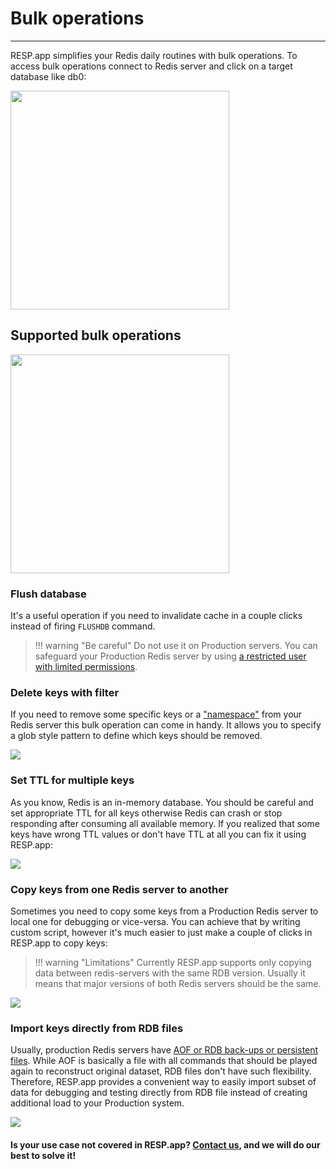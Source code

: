 # Bulk operations
***

RESP.app simplifies your Redis daily routines with bulk operations. To access bulk operations connect to Redis
server and click on a target database like db0:

<img src="http://resp.app/static/docs/bulk_operations.png?v=1" width="350" />

## Supported bulk operations

<img src="http://resp.app/static/docs/bulk_operations_list.png?v=1" width="350" />

### Flush database

It's a useful operation if you need to invalidate cache in a couple clicks instead of firing `FLUSHDB` command.
> !!! warning "Be careful"
    Do not use it on Production servers. You can safeguard your Production Redis server by using [a restricted user with limited permissions](https://redis.io/docs/manual/security/acl/).

### Delete keys with filter

If you need to remove some specific keys or a ["namespace"](lg-keyspaces.md#use-namespaced-keys) from your Redis server this bulk operation can come in handy.
It allows you to specify a glob style pattern to define which keys should be removed.

![](http://resp.app/static/docs/bulk_delete_keys.png?v=1)

### Set TTL for multiple keys

As you know, Redis is an in-memory database. You should be careful and set appropriate TTL for all keys otherwise Redis can 
crash or stop responding after consuming all available memory. If you realized that some keys have wrong TTL values or don't have TTL at all you can fix it using RESP.app:

![](http://resp.app/static/docs/bulk_ttl.png?v=1)


### Copy keys from one Redis server to another

Sometimes you need to copy some keys from a Production Redis server to local one for debugging or vice-versa.
You can achieve that by writing custom script, however it's much easier to just make a couple of clicks in RESP.app to copy keys:

> !!! warning "Limitations"
    Currently RESP.app supports only copying data between redis-servers with the same RDB version. 
    Usually it means that major versions of both Redis servers should be the same.  

![](http://resp.app/static/docs/bulk_copy_keys.png?v=1)


### Import keys directly from RDB files

Usually, production Redis servers have [AOF or RDB back-ups or persistent files](https://redis.io/docs/manual/persistence/).
While AOF is basically a file with all commands that should be played again to reconstruct original dataset, RDB files don't have such flexibility.
Therefore, RESP.app provides a convenient way to easily import subset of data for debugging and testing directly from RDB file instead of creating additional load to your Production system.

![](http://resp.app/static/docs/bulk_import_rdb.png?v=1)


#### Is your use case not covered in RESP.app? [Contact us](mailto:support@resp.app), and we will do our best to solve it!  
